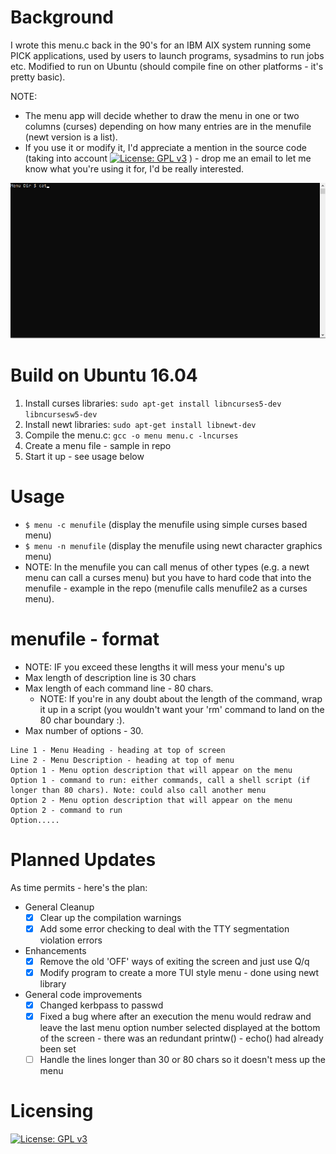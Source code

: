 Background
==========
I wrote this menu.c back in the 90's for an IBM AIX system running some PICK applications, used by users to launch programs, sysadmins to run jobs etc.
Modified to run on Ubuntu (should compile fine on other platforms - it's pretty basic).

NOTE:
 - The menu app will decide whether to draw the menu in one or two columns (curses) depending on how many entries are in the menufile (newt version is a list).
 - If you use it or modify it, I'd appreciate a mention in the source code (taking into account [![License: GPL v3](https://img.shields.io/badge/License-GPLv3-blue.svg)](https://www.gnu.org/licenses/gpl-3.0) ) - drop me an email to let me know what you're using it for, I'd be really interested.

![](menu-gif3.gif)

Build on Ubuntu 16.04
=====================
1. Install curses libraries: `sudo apt-get install libncurses5-dev libncursesw5-dev`
2. Install newt libraries: `sudo apt-get install libnewt-dev`
3. Compile the menu.c: `gcc -o menu menu.c -lncurses`
4. Create a menu file - sample in repo
5. Start it up - see usage below

Usage
=====
 - `$ menu -c menufile` (display the menufile using simple curses based menu)
 - `$ menu -n menufile` (display the menufile using newt character graphics menu)
 - NOTE: In the menufile you can call menus of other types (e.g. a newt menu can call a curses menu) but you have to hard code that into the menufile - example in the repo (menufile calls menufile2 as a curses menu).

menufile - format
=================
 - NOTE: IF you exceed these lengths it will mess your menu's up
 - Max length of description line is 30 chars
 - Max length of each command line - 80 chars.
   - NOTE: If you're in any doubt about the length of the command, wrap it up in a script (you wouldn't want your 'rm' command to land on the 80 char boundary :).
 - Max number of options - 30.

```
Line 1 - Menu Heading - heading at top of screen
Line 2 - Menu Description - heading at top of menu
Option 1 - Menu option description that will appear on the menu
Option 1 - command to run: either commands, call a shell script (if longer than 80 chars). Note: could also call another menu
Option 2 - Menu option description that will appear on the menu
Option 2 - command to run
Option.....
```

Planned Updates
===============
As time permits - here's the plan:
 - General Cleanup
   - [x] Clear up the compilation warnings
   - [x] Add some error checking to deal with the TTY segmentation violation errors
 - Enhancements
   - [x] Remove the old 'OFF' ways of exiting the screen and just use Q/q
   - [x] Modify program to create a more TUI style menu - done using newt library
 - General code improvements
   - [x] Changed kerbpass to passwd
   - [x] Fixed a bug where after an execution the menu would redraw and leave the last menu option number selected displayed at the bottom of the screen - there was an redundant printw() - echo() had already been set
   - [ ] Handle the lines longer than 30 or 80 chars so it doesn't mess up the menu

Licensing
=========
[![License: GPL v3](https://img.shields.io/badge/License-GPLv3-blue.svg)](https://www.gnu.org/licenses/gpl-3.0)

